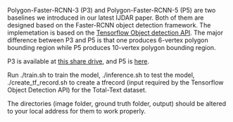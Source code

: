 Polygon-Faster-RCNN-3 (P3) and Polygon-Faster-RCNN-5 (P5) are two baselines we introduced in our latest IJDAR paper. Both of them are designed based on the Faster-RCNN object detection framework. 
The implemetation is based on the [Tensorflow Object detection API](https://github.com/tensorflow/models/tree/master/research/object_detection).
The major difference between P3 and P5 is that one produces 6-vertex polygon bounding region while P5 produces 10-vertex polygon bounding region.

P3 is available at [this share drive](https://drive.google.com/open?id=1kE48CP_mwvINytWeshm-aTdnM2dFmjnv), and
P5 is [here](https://drive.google.com/open?id=11ciMWgrPTYCWIJfU3G1vPt_AY1dLm928).

Run ./train.sh to train the model,
./inference.sh to test the model,
./create_tf_record.sh to create a tfrecord (input required by the Tensorflow Object Detection API) for the Total-Text dataset. 

The directories (image folder, ground truth folder, output) should be altered to your local address for them to work properly.

